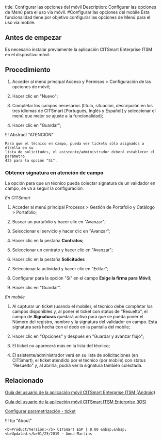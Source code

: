 title: Configurar las opciones del móvil
Description: Configurar las opciones de Menú para el uso vía móvil.
#Configurar las opciones del mobile
Esta funcionalidad tiene por objetivo configurar las opciones de Menú para el uso vía mobile.

Antes de empezar
--------------------

Es necesario instalar previamente la aplicación CITSmart Enterprise ITSM en el
dispositivo móvil.

Procedimiento
-----------------

1.  Acceder al menú principal Acceso y Permisos \> Configuración de las opciones
    de móvil;

2.  Hacer clic en "Nuevo";

3.  Completar los campos necesarios (título, situación, descripción en los tres
    idiomas de CITSmart [Portugués, Inglés y Español] y seleccionar el menú que
    mejor se ajuste a la funcionalidad);

4.  Hacer clic en "Guardar";

!!! Abstract "ATENCIÓN"

    Para que el técnico en campo, pueda ver tickets sólo asignados a él/ella en su 
    lista de solicitudes, el asistente/administrador deberá establecer el parámetro 
    435 para la opción "Sí".
    
### Obtener signatura en atención de campo

La opción para que un técnico pueda colectar signatura de un validador en campo,
se va a seguir la configuración:

*En CITSmart*

1.  Acceder al menú principal Procesos \> Gestión de Portafolio y Catálogo \>
    Portafolio;
    
2.  Buscar un portafolio y hacer clic en "Avanzar";

3.  Seleccionar el servicio y hacer clic en "Avanzar";

4.  Hacer clic en la pestaña **Contratos**;

5.  Seleccionar un contrato y hacer clic en "Avanzar";

6.  Hacer clic en la pestaña **Solicitudes**

7.  Seleccionar la actividad y hacer clic en "Editar";

8.  Configurar para la opción "Sí" en el campo **Exige la firma para Móvil**;

9.  Hacer clic en "Guardar".

*En mobile*

1.  Al capturar un ticket (usando el mobile), el técnico debe completar los
    campos disponibles y, al poner el ticket con status de "Resuelto", el
    campo de **Signaturas** quedará activo para que se pueda poner el Número del
    registro, nombre y la signatura del validador en campo. Esta signatura será
    hecha con el dedo en la pantalla del mobile;
    
2.  Hacer clic en "Opciones" y después en "Guardar y avanzar flujo";

3.  El ticket no aparecerá más en la lista del técnico;

4.  El asistente/administrador verá en su lista de solicitaciones (en CITSmart), el ticket atendido
    por el técnico (por mobile) con status "Resuelto" y, al abrirla, podrá ver la signatura
    también colectada.




Relacionado
-----------

[Guía del usuario de la aplicación móvil CITSmart Enterprise ITSM (Android)](/es-es/citsmart-esp-8/additional-features/mobile-and-field-service/apps/citsmart-app-android.html)

[Guía del usuario de la aplicación móvil CITSmart ITSM Enterprise (iOS)](/es-es/citsmart-esp-8/additional-features/mobile-and-field-service/apps/citsmart-app-ios.html)

[Configurar parametrización - ticket](/es-es/citsmart-esp-8/platform-administration/parameters-list/configure-parametrization-ticket.html)

!!! tip "About"

    <b>Product/Version:</b> CITSmart ESP | 8.00 &nbsp;&nbsp;
    <b>Updated:</b>01/25/2019 – Anna Martins
